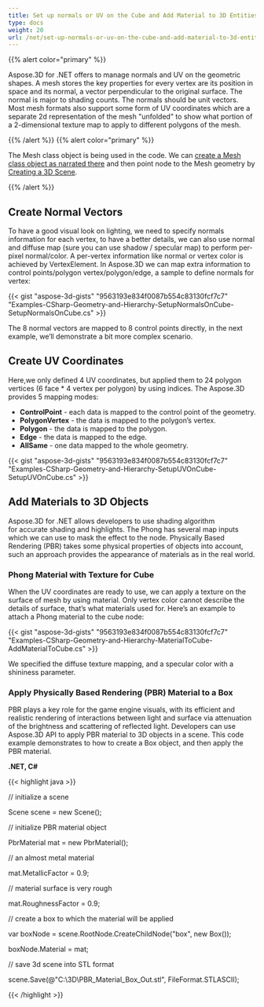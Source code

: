 ```yaml
---
title: Set up normals or UV on the Cube and Add Material to 3D Entities
type: docs
weight: 20
url: /net/set-up-normals-or-uv-on-the-cube-and-add-material-to-3d-entities/
---
```


{{% alert color="primary" %}}

Aspose.3D for .NET offers to manage normals and UV on the geometric shapes. A mesh stores the key properties for every vertex are its position in space and its normal, a vector perpendicular to the original surface. The normal is major to shading counts. The normals should be unit vectors. Most mesh formats also support some form of UV coordinates which are a separate 2d representation of the mesh "unfolded" to show what portion of a 2-dimensional texture map to apply to different polygons of the mesh.

{{% /alert %}} {{% alert color="primary" %}}

The Mesh class object is being used in the code. We can [create a Mesh class object as narrated there](/3d/net/create-3d-mesh-and-scene/) and then point node to the Mesh geometry by [Creating a 3D Scene](/3d/net/create-3d-mesh-and-scene/).

{{% /alert %}}
## **Create Normal Vectors**
To have a good visual look on lighting, we need to specify normals information for each vertex, to have a better details, we can also use normal and diffuse map (sure you can use shadow / specular map) to perform per-pixel normal/color. A per-vertex information like normal or vertex color is achieved by VertexElement. In Aspose.3D we can map extra information to control points/polygon vertex/polygon/edge, a sample to define normals for vertex:

{{< gist "aspose-3d-gists" "9563193e834f0087b554c83130fcf7c7" "Examples-CSharp-Geometry-and-Hierarchy-SetupNormalsOnCube-SetupNormalsOnCube.cs" >}}

The 8 normal vectors are mapped to 8 control points directly, in the next example, we’ll demonstrate a bit more complex scenario.
## **Create UV Coordinates**
Here,we only defined 4 UV coordinates, but applied them to 24 polygon vertices (6 face * 4 vertex per polygon) by using indices.
The Aspose.3D provides 5 mapping modes:

- **ControlPoint** - each data is mapped to the control point of the geometry.
- **PolygonVertex** - the data is mapped to the polygon’s vertex.
- **Polygon** - the data is mapped to the polygon.
- **Edge** - the data is mapped to the edge.
- **AllSame** - one data mapped to the whole geometry.



{{< gist "aspose-3d-gists" "9563193e834f0087b554c83130fcf7c7" "Examples-CSharp-Geometry-and-Hierarchy-SetupUVOnCube-SetupUVOnCube.cs" >}}
## **Add Materials to 3D Objects**
Aspose.3D for .NET allows developers to use shading algorithm for accurate shading and highlights. The Phong has several map inputs which we can use to mask the effect to the node. Physically Based Rendering (PBR) takes some physical properties of objects into account, such an approach provides the appearance of materials as in the real world.
### **Phong Material with Texture for Cube**
When the UV coordinates are ready to use, we can apply a texture on the surface of mesh by using material. Only vertex color cannot describe the details of surface, that’s what materials used for. Here’s an example to attach a Phong material to the cube node:

{{< gist "aspose-3d-gists" "9563193e834f0087b554c83130fcf7c7" "Examples-CSharp-Geometry-and-Hierarchy-MaterialToCube-AddMaterialToCube.cs" >}}

We specified the diffuse texture mapping, and a specular color with a shininess parameter. 
### **Apply Physically Based Rendering (PBR) Material to a Box**
PBR plays a key role for the game engine visuals, with its efficient and realistic rendering of interactions between light and surface via attenuation of the brightness and scattering of reflected light. Developers can use Aspose.3D API to apply PBR material to 3D objects in a scene. This code example demonstrates to how to create a Box object, and then apply the PBR material.

**.NET, C#**

{{< highlight java >}}

 // initialize a scene

Scene scene = new Scene();

// initialize PBR material object

PbrMaterial mat = new PbrMaterial();

// an almost metal material

mat.MetallicFactor = 0.9;

// material surface is very rough

mat.RoughnessFactor = 0.9;

// create a box to which the material will be applied

var boxNode = scene.RootNode.CreateChildNode("box", new Box());

boxNode.Material = mat;

// save 3d scene into STL format

scene.Save(@"C:\3D\PBR_Material_Box_Out.stl", FileFormat.STLASCII);

{{< /highlight >}}
